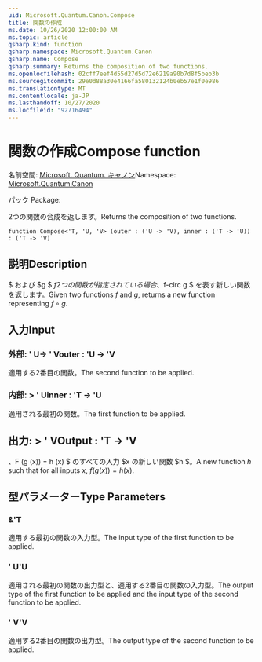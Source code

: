 ```yaml
---
uid: Microsoft.Quantum.Canon.Compose
title: 関数の作成
ms.date: 10/26/2020 12:00:00 AM
ms.topic: article
qsharp.kind: function
qsharp.namespace: Microsoft.Quantum.Canon
qsharp.name: Compose
qsharp.summary: Returns the composition of two functions.
ms.openlocfilehash: 02cff7eef4d55d27d5d72e6219a90b7d8f5beb3b
ms.sourcegitcommit: 29e0d88a30e4166fa580132124b0eb57e1f0e986
ms.translationtype: MT
ms.contentlocale: ja-JP
ms.lasthandoff: 10/27/2020
ms.locfileid: "92716494"
---
```

# <a name="compose-function"></a><span data-ttu-id="42ed0-102">関数の作成</span><span class="sxs-lookup"><span data-stu-id="42ed0-102">Compose function</span></span>

<span data-ttu-id="42ed0-103">名前空間: [Microsoft. Quantum. キャノン](xref:Microsoft.Quantum.Canon)</span><span class="sxs-lookup"><span data-stu-id="42ed0-103">Namespace: [Microsoft.Quantum.Canon](xref:Microsoft.Quantum.Canon)</span></span>

<span data-ttu-id="42ed0-104">パック [](https://nuget.org/packages/)</span><span class="sxs-lookup"><span data-stu-id="42ed0-104">Package: [](https://nuget.org/packages/)</span></span>


<span data-ttu-id="42ed0-105">2つの関数の合成を返します。</span><span class="sxs-lookup"><span data-stu-id="42ed0-105">Returns the composition of two functions.</span></span>

```qsharp
function Compose<'T, 'U, 'V> (outer : ('U -> 'V), inner : ('T -> 'U)) : ('T -> 'V)
```


## <a name="description"></a><span data-ttu-id="42ed0-106">説明</span><span class="sxs-lookup"><span data-stu-id="42ed0-106">Description</span></span>

<span data-ttu-id="42ed0-107">$ および $g $ $f 2 つの関数が指定されている場合、$f-circ g $ を表す新しい関数を返します。</span><span class="sxs-lookup"><span data-stu-id="42ed0-107">Given two functions $f$ and $g$, returns a new function representing $f \circ g$.</span></span>

## <a name="input"></a><span data-ttu-id="42ed0-108">入力</span><span class="sxs-lookup"><span data-stu-id="42ed0-108">Input</span></span>

### <a name="outer--u---v"></a><span data-ttu-id="42ed0-109">外部: ' U-> ' V</span><span class="sxs-lookup"><span data-stu-id="42ed0-109">outer : 'U -> 'V</span></span>

<span data-ttu-id="42ed0-110">適用する2番目の関数。</span><span class="sxs-lookup"><span data-stu-id="42ed0-110">The second function to be applied.</span></span>


### <a name="inner--t---u"></a><span data-ttu-id="42ed0-111">内部: > ' U</span><span class="sxs-lookup"><span data-stu-id="42ed0-111">inner : 'T -> 'U</span></span>

<span data-ttu-id="42ed0-112">適用される最初の関数。</span><span class="sxs-lookup"><span data-stu-id="42ed0-112">The first function to be applied.</span></span>



## <a name="output--t---v"></a><span data-ttu-id="42ed0-113">出力: > ' V</span><span class="sxs-lookup"><span data-stu-id="42ed0-113">Output : 'T -> 'V</span></span>

<span data-ttu-id="42ed0-114">$、$F (g (x)) = h (x) $ のすべての入力 $x の新しい関数 $h $。</span><span class="sxs-lookup"><span data-stu-id="42ed0-114">A new function $h$ such that for all inputs $x$, $f(g(x)) = h(x)$.</span></span>

## <a name="type-parameters"></a><span data-ttu-id="42ed0-115">型パラメーター</span><span class="sxs-lookup"><span data-stu-id="42ed0-115">Type Parameters</span></span>

### <a name="t"></a><span data-ttu-id="42ed0-116">&</span><span class="sxs-lookup"><span data-stu-id="42ed0-116">'T</span></span>

<span data-ttu-id="42ed0-117">適用する最初の関数の入力型。</span><span class="sxs-lookup"><span data-stu-id="42ed0-117">The input type of the first function to be applied.</span></span>
### <a name="u"></a><span data-ttu-id="42ed0-118">' U</span><span class="sxs-lookup"><span data-stu-id="42ed0-118">'U</span></span>

<span data-ttu-id="42ed0-119">適用される最初の関数の出力型と、適用する2番目の関数の入力型。</span><span class="sxs-lookup"><span data-stu-id="42ed0-119">The output type of the first function to be applied and the input type of the second function to be applied.</span></span>
### <a name="v"></a><span data-ttu-id="42ed0-120">' V</span><span class="sxs-lookup"><span data-stu-id="42ed0-120">'V</span></span>

<span data-ttu-id="42ed0-121">適用する2番目の関数の出力型。</span><span class="sxs-lookup"><span data-stu-id="42ed0-121">The output type of the second function to be applied.</span></span>